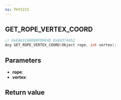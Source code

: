 ```yaml
---
ns: PHYSICS
---
```

## GET_ROPE_VERTEX_COORD

```c
// 0xEA61CA8E80F09E4D 0x84374452
Any GET_ROPE_VERTEX_COORD(Object rope, int vertex);
```


## Parameters
* **rope**: 
* **vertex**: 

## Return value
